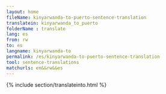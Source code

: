```yaml
---
layout: home
fileName: kinyarwanda-to-puerto-sentence-translation
translatein: kinyarwanda_to_puerto
folderName : translate
lang: es
from: rw
to: es
langname: kinyarwanda-to
permalink: /es/kinyarwanda-to-puerto-sentence-translation
tool: sentence-translations
matchurls: en&&rw&&es
---
```

{% include section/translateinto.html %}
